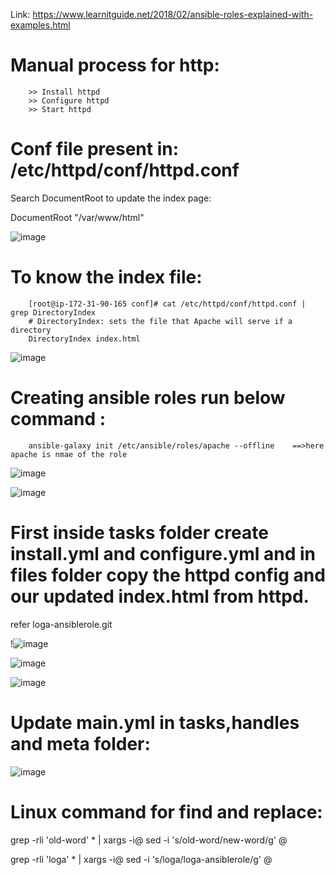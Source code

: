 Link: https://www.learnitguide.net/2018/02/ansible-roles-explained-with-examples.html
 
# Manual process for http:

        >> Install httpd 
        >> Configure httpd
        >> Start httpd 
  
 
  # Conf file present in: /etc/httpd/conf/httpd.conf
  
  Search DocumentRoot to update the index page:
  
  DocumentRoot "/var/www/html"

  ![image](https://user-images.githubusercontent.com/54719289/107888057-5f205580-6f30-11eb-94c8-7ee1432ae694.png)

  # To know the index file:
  
        [root@ip-172-31-90-165 conf]# cat /etc/httpd/conf/httpd.conf | grep DirectoryIndex
        # DirectoryIndex: sets the file that Apache will serve if a directory
        DirectoryIndex index.html
        
 ![image](https://user-images.githubusercontent.com/54719289/107889262-64cd6980-6f37-11eb-8ab8-11890fd3e247.png)


# Creating ansible roles run below command : 
        ansible-galaxy init /etc/ansible/roles/apache --offline    ==>here apache is nmae of the role
        
![image](https://user-images.githubusercontent.com/54719289/107889390-40be5800-6f38-11eb-9a55-56a021c5c739.png)

![image](https://user-images.githubusercontent.com/54719289/107889449-add1ed80-6f38-11eb-9664-9540b3bb3b88.png)


# First inside tasks folder create install.yml and configure.yml and in files folder copy the httpd config and our updated index.html from httpd.



refer loga-ansiblerole.git

!![image](https://user-images.githubusercontent.com/54719289/107889930-e1fadd80-6f3b-11eb-8144-55557cbd906c.png)

![image](https://user-images.githubusercontent.com/54719289/107889955-1078b880-6f3c-11eb-8427-07108d2357d7.png)

![image](https://user-images.githubusercontent.com/54719289/107890025-82e99880-6f3c-11eb-8b56-863770642f57.png)


# Update main.yml in tasks,handles and meta folder:

![image](https://user-images.githubusercontent.com/54719289/107890211-a82ad680-6f3d-11eb-8daa-c753093a53ce.png)


# Linux command for find and replace:

grep -rli 'old-word' * | xargs -i@ sed -i 's/old-word/new-word/g' @

grep -rli 'loga' * | xargs -i@ sed -i 's/loga/loga-ansiblerole/g' @
